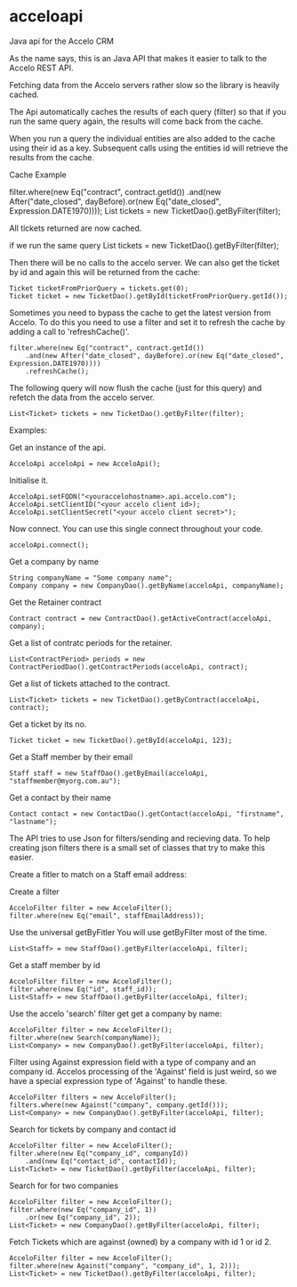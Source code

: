 # acceloapi
Java api for the Accelo CRM

As the name says, this is an Java API that makes it easier to talk to the Accelo REST API.

Fetching data from the Accelo servers rather slow so the library is heavily cached.

The Api automatically caches the results of each query (filter) so that if you run the same query again, the results will come back from the cache.

When you run a query the individual entities are also added to the cache using their id as a key. Subsequent calls using the entities id will retrieve the results from the cache. 	

Cache Example

filter.where(new Eq("contract", contract.getId())
	.and(new After("date_closed", dayBefore).or(new Eq("date_closed", Expression.DATE1970))));
List<Ticket> tickets = new TicketDao().getByFilter(filter);

All tickets returned are now cached.

if we run the same query
	List<Ticket> tickets = new TicketDao().getByFilter(filter);

Then there will be no calls to the accelo server.
We can also get the ticket by id and again this will be returned from the cache:

	Ticket ticketFromPriorQuery = tickets.get(0);
	Ticket ticket = new TicketDao().getById(ticketFromPriorQuery.getId());

Sometimes you need to bypass the cache to get the latest version from Accelo.
To do this you need to use a filter and set it to refresh the cache by adding a call to 'refreshCache()'.

	filter.where(new Eq("contract", contract.getId())
		.and(new After("date_closed", dayBefore).or(new Eq("date_closed", Expression.DATE1970))))
		.refreshCache();

The following query will now flush the cache (just for this query) and refetch the data from the accelo server.

	List<Ticket> tickets = new TicketDao().getByFilter(filter);

Examples:

Get an instance of the api.

    AcceloApi acceloApi = new AcceloApi();

Initialise it.

    AcceloApi.setFQDN("<youraccelohostname>.api.accelo.com");
    AcceloApi.setClientID("<your accelo client id>);
    AcceloApi.setClientSecret("<your accelo client secret>");

Now connect. You can use this single connect throughout your code.

    acceloApi.connect();

Get a company by name

    String companyName = "Some company name";
    Company company = new CompanyDao().getByName(acceloApi, companyName);

Get the Retainer contract

    Contract contract = new ContractDao().getActiveContract(acceloApi, company);

Get a list of contratc periods for the retainer.

    List<ContractPeriod> periods = new ContractPeriodDao().getContractPeriods(acceloApi, contract);

Get a list of tickets attached to the contract.

    List<Ticket> tickets = new TicketDao().getByContract(acceloApi, contract);

Get a ticket by its no.

    Ticket ticket = new TicketDao().getById(acceloApi, 123);

Get a Staff member by their email

    Staff staff = new StaffDao().getByEmail(acceloApi, "staffmember@myorg.com.au");

Get a contact by their name

    Contact contact = new ContactDao().getContact(acceloApi, "firstname", "lastname");
	
	

The API tries to use Json for filters/sending and recieving data. 
To help creating json filters there is a small set of classes that try to make this easier. 

Create a fitler to match on a Staff email address:

Create a filter

	AcceloFilter filter = new AcceloFilter();
	filter.where(new Eq("email", staffEmailAddress));

Use the universal getByFitler 
You will use getByFilter most of the time.

	List<Staff> = new StaffDao().getByFilter(acceloApi, filter);

Get a staff member by id

	AcceloFilter filter = new AcceloFilter();
	filter.where(new Eq("id", staff_id));
	List<Staff> = new StaffDao().getByFilter(acceloApi, filter);

Use the accelo 'search' filter get get a company by name:

	AcceloFilter filter = new AcceloFilter();
	filter.where(new Search(companyName));
	List<Company> = new CompanyDao().getByFilter(acceloApi, filter);


Filter using Against expression field with a type of company and an company id.
Accelos processing of the 'Against' field is just weird, so 
we have a special expression type of 'Against' to handle these.

	AcceloFilter filters = new AcceloFilter();
	filters.where(new Against("company", company.getId()));
	List<Company> = new CompanyDao().getByFilter(acceloApi, filter);

Search for tickets by company and contact id

	AcceloFilter filter = new AcceloFilter();
	filter.where(new Eq("company_id", companyId))
		.and(new Eq("contact_id", contactId));
	List<Ticket> = new TicketDao().getByFilter(acceloApi, filter);

Search for for two companies 

	AcceloFilter filter = new AcceloFilter();
	filter.where(new Eq("company_id", 1))
		.or(new Eq("company_id", 2));
	List<Ticket> = new CompanyDao().getByFilter(acceloApi, filter);
	
	
Fetch Tickets which are against (owned) by a company with id 1 or id 2.

	AcceloFilter filter = new AcceloFilter();
	filter.where(new Against("company", "company_id", 1, 2)));
	List<Ticket> = new TicketDao().getByFilter(acceloApi, filter);








            

	






    
    
    
    
    
